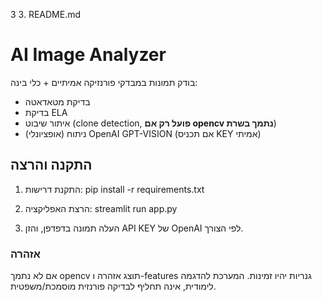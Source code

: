 ﻿3 3. README.md
# AI Image Analyzer

בודק תמונות במבדקי פורנזיקה אמיתיים + כלי בינה:

* בדיקת מטאדאטה
* בדיקת ELA
* איתור שיבוט (clone detection, **פועל רק אם opencv נתמך בשרת**)
* (אופציונלי) ניתוח OpenAI GPT-VISION (אם תכניס KEY אמיתי)

## התקנה והרצה

1. התקנת דרישות:
pip install -r requirements.txt

2. הרצת האפליקציה:
streamlit run app.py

3. העלה תמונה בדפדפן, והזן API KEY של OpenAI לפי הצורך.

### אזהרה
אם לא נתמך opencv תוצג אזהרה ו-features גנריות יהיו זמינות.
המערכת להדגמה לימודית, אינה תחליף לבדיקה פורנזית מוסמכת/משפטית.


